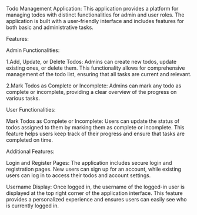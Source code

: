 Todo Management Application:
  This application provides a platform for managing todos with distinct functionalities for admin and user roles. The   application is built with a user-friendly interface and includes features for both basic and administrative tasks.

Features:

Admin Functionalities:

1.Add, Update, or Delete Todos:
    Admins can create new todos, update existing ones, or delete them. This functionality allows for comprehensive        management of the todo list, ensuring that all tasks are current and relevant.
    
2.Mark Todos as Complete or Incomplete:
    Admins can mark any todo as complete or incomplete, providing a clear overview of the progress on various tasks.

User Functionalities:

Mark Todos as Complete or Incomplete:
    Users can update the status of todos assigned to them by marking them as complete or incomplete. This feature         helps users keep track of their progress and ensure that tasks are completed on time.

Additional Features:

Login and Register Pages:
    The application includes secure login and registration pages. New users can sign up for an account, while             existing users can log in to access their todos and account settings.
      
Username Display:
    Once logged in, the username of the logged-in user is displayed at the top right corner of the application            interface. This feature provides a personalized experience and ensures users can easily see who is currently          logged in.
